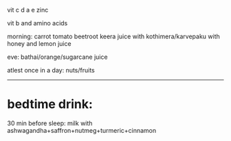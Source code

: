 vit c d a e zinc 

vit b and amino acids

morning:
carrot tomato beetroot keera juice
with kothimera/karvepaku
with honey and lemon juice

eve:
bathai/orange/sugarcane juice

atlest once in a day:
nuts/fruits

-------------------------------

# bedtime drink:
30 min before sleep:
milk with
ashwagandha+saffron+nutmeg+turmeric+cinnamon



